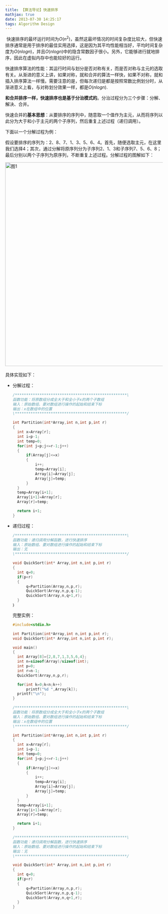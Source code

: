 ```yaml
---
title: 【算法导论】快速排序
mathjax: true
date: 2013-07-30 14:25:17
tags: Algorithm Design
---
```




​    快速排序的最坏运行时间为$O(n^2)$，虽然这最坏情况的时间复杂度比较大，但快速排序通常是用于排序的最佳实用选择，这是因为其平均性能相当好，平均时间复杂度为$O(nlogn)$，并且$O(nlogn)$中的隐含常数因子很小。另外，它能够进行就地排序，因此在虚拟内存中也能较好的运行。

<!--more-->

​    快速排序算法的性能：其运行时间与划分是否对称有关，而是否对称与主元的选取有关。从渐进的意义上讲，如果对称，就和合并的算法一样快，如果不对称，就和插入排序算法一样慢。需要注意的是，但每次递归是都是按照常数比例划分时，从渐进意义上看，与对称划分效果一样，都是$O(nlogn)$.

​    **和合并排序一样，快速排序也是基于分治模式的**。分治过程分为三个步骤：分解、解决、合并。

​    快速合并的**基本思想**：从要排序的序列中，随意取一个值作为主元，从而将序列以此分为大于和小于主元的两个子序列，然后重复上述过程（递归调用）。

下面以一个分解过程为例：

​    假设要排序的序列为：2、8、7、1、3、5、6、4。首先，随便选取主元，在这里我们选择4；其次，通过分解将原序列分为子序列2、1、3和子序列7、5、6、8；最后分别以两个子序列为原序列，不断重复上述过程。分解过程的图解如下：

​     <img src="https://cdn.jsdelivr.net/gh/tengweitw/FigureBed@latest/20130730/20130730_fig001.jpg" width="600" height="650" title="图1" alt="图1" >



 具体实现如下：



- 分解过程：

  ```cpp
  /**************************************************\
  函数功能：将原数组分成全大于和全小于x的两个子数组
  输入：原始数组、要对数组进行操作的起始和结束下标
  输出：x在数组中的位置
  \**************************************************/
  
  int Partition(int*Array,int n,int p,int r)
  {
  	int x=Array[r];
  	int i=p-1;
  	int temp=0;
  	for(int j=p;j<=r-1;j++)
  	{
  		if(Array[j]<=x)
  		{
  			i++;
  			temp=Array[i];
  			Array[i]=Array[j];
  			Array[j]=temp;
  		}
  	}
  	temp=Array[i+1];
  	Array[i+1]=Array[r];
  	Array[r]=temp;
  
  	return i+1;
  }
  ```

- 递归过程：

  

  ```cpp
  /**************************************************\
  函数功能：递归调用分解函数，进行快速排序
  输入：原始数组、要对数组进行操作的起始和结束下标
  输出：无
  \**************************************************/
  
  void QuickSort(int* Array,int n,int p,int r)
  {
  	int q=0;
  	if(p<r)
  	{
  		q=Partition(Array,n,p,r);
  		QuickSort(Array,n,p,q-1);
  		QuickSort(Array,n,q+1,r);
  	}
  ｝
  ```

  

  

  完整实例：

  

  ```cpp
  #include<stdio.h>
  
  int Partition(int*Array,int n,int p,int r);
  void QuickSort(int* Array,int n,int p,int r);
  
  void main()
  {
  	int Array[8]={2,8,7,1,3,5,6,4};
  	int n=sizeof(Array)/sizeof(int);
  	int p=0;
  	int r=n-1;
  	QuickSort(Array,n,p,r);
  
  	for(int k=0;k<n;k++)
  		printf("%d ",Array[k]);
  	printf("\n");
  }
  
  /**************************************************\
  函数功能：将原数组分成全大于和全小于x的两个子数组
  输入：原始数组、要对数组进行操作的起始和结束下标
  输出：x在数组中的位置
  \**************************************************/
  
  int Partition(int*Array,int n,int p,int r)
  {
  	int x=Array[r];
  	int i=p-1;
  	int temp=0;
  	for(int j=p;j<=r-1;j++)
  	{
  		if(Array[j]<=x)
  		{
  			i++;
  			temp=Array[i];
  			Array[i]=Array[j];
  			Array[j]=temp;
  		}
  	}
  	temp=Array[i+1];
  	Array[i+1]=Array[r];
  	Array[r]=temp;
  
  	return i+1;
  }
  
  /**************************************************\
  函数功能：递归调用分解函数，进行快速排序
  输入：原始数组、要对数组进行操作的起始和结束下标
  输出：无
  \**************************************************/
  
  void QuickSort(int* Array,int n,int p,int r)
  {
  	int q=0;
  	if(p<r)
  	{
  		q=Partition(Array,n,p,r);
  		QuickSort(Array,n,p,q-1);
  		QuickSort(Array,n,q+1,r);
  	}
  }
  ```

  

  

  